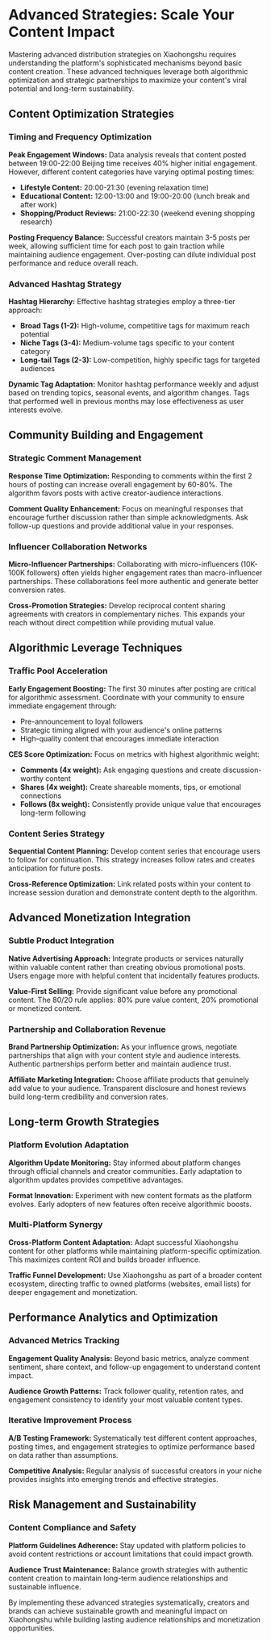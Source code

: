 # Advanced Strategies: Scale Your Content Impact

Mastering advanced distribution strategies on Xiaohongshu requires understanding the platform's sophisticated mechanisms beyond basic content creation. These advanced techniques leverage both algorithmic optimization and strategic partnerships to maximize your content's viral potential and long-term sustainability.

## Content Optimization Strategies

### Timing and Frequency Optimization

**Peak Engagement Windows:** Data analysis reveals that content posted between 19:00-22:00 Beijing time receives 40% higher initial engagement. However, different content categories have varying optimal posting times:

- **Lifestyle Content:** 20:00-21:30 (evening relaxation time)
- **Educational Content:** 12:00-13:00 and 19:00-20:00 (lunch break and after work)
- **Shopping/Product Reviews:** 21:00-22:30 (weekend evening shopping research)

**Posting Frequency Balance:** Successful creators maintain 3-5 posts per week, allowing sufficient time for each post to gain traction while maintaining audience engagement. Over-posting can dilute individual post performance and reduce overall reach.

### Advanced Hashtag Strategy

**Hashtag Hierarchy:** Effective hashtag strategies employ a three-tier approach:

- **Broad Tags (1-2):** High-volume, competitive tags for maximum reach potential
- **Niche Tags (3-4):** Medium-volume tags specific to your content category
- **Long-tail Tags (2-3):** Low-competition, highly specific tags for targeted audiences

**Dynamic Tag Adaptation:** Monitor hashtag performance weekly and adjust based on trending topics, seasonal events, and algorithm changes. Tags that performed well in previous months may lose effectiveness as user interests evolve.

## Community Building and Engagement

### Strategic Comment Management

**Response Time Optimization:** Responding to comments within the first 2 hours of posting can increase overall engagement by 60-80%. The algorithm favors posts with active creator-audience interactions.

**Comment Quality Enhancement:** Focus on meaningful responses that encourage further discussion rather than simple acknowledgments. Ask follow-up questions and provide additional value in your responses.

### Influencer Collaboration Networks

**Micro-Influencer Partnerships:** Collaborating with micro-influencers (10K-100K followers) often yields higher engagement rates than macro-influencer partnerships. These collaborations feel more authentic and generate better conversion rates.

**Cross-Promotion Strategies:** Develop reciprocal content sharing agreements with creators in complementary niches. This expands your reach without direct competition while providing mutual value.

## Algorithmic Leverage Techniques

### Traffic Pool Acceleration

**Early Engagement Boosting:** The first 30 minutes after posting are critical for algorithmic assessment. Coordinate with your community to ensure immediate engagement through:

- Pre-announcement to loyal followers
- Strategic timing aligned with your audience's online patterns
- High-quality content that encourages immediate interaction

**CES Score Optimization:** Focus on metrics with highest algorithmic weight:

- **Comments (4x weight):** Ask engaging questions and create discussion-worthy content
- **Shares (4x weight):** Create shareable moments, tips, or emotional connections
- **Follows (8x weight):** Consistently provide unique value that encourages long-term following

### Content Series Strategy

**Sequential Content Planning:** Develop content series that encourage users to follow for continuation. This strategy increases follow rates and creates anticipation for future posts.

**Cross-Reference Optimization:** Link related posts within your content to increase session duration and demonstrate content depth to the algorithm.

## Advanced Monetization Integration

### Subtle Product Integration

**Native Advertising Approach:** Integrate products or services naturally within valuable content rather than creating obvious promotional posts. Users engage more with helpful content that incidentally features products.

**Value-First Selling:** Provide significant value before any promotional content. The 80/20 rule applies: 80% pure value content, 20% promotional or monetized content.

### Partnership and Collaboration Revenue

**Brand Partnership Optimization:** As your influence grows, negotiate partnerships that align with your content style and audience interests. Authentic partnerships perform better and maintain audience trust.

**Affiliate Marketing Integration:** Choose affiliate products that genuinely add value to your audience. Transparent disclosure and honest reviews build long-term credibility and conversion rates.

## Long-term Growth Strategies

### Platform Evolution Adaptation

**Algorithm Update Monitoring:** Stay informed about platform changes through official channels and creator communities. Early adaptation to algorithm updates provides competitive advantages.

**Format Innovation:** Experiment with new content formats as the platform evolves. Early adopters of new features often receive algorithmic boosts.

### Multi-Platform Synergy

**Cross-Platform Content Adaptation:** Adapt successful Xiaohongshu content for other platforms while maintaining platform-specific optimization. This maximizes content ROI and builds broader influence.

**Traffic Funnel Development:** Use Xiaohongshu as part of a broader content ecosystem, directing traffic to owned platforms (websites, email lists) for deeper engagement and monetization.

## Performance Analytics and Optimization

### Advanced Metrics Tracking

**Engagement Quality Analysis:** Beyond basic metrics, analyze comment sentiment, share context, and follow-up engagement to understand content impact.

**Audience Growth Patterns:** Track follower quality, retention rates, and engagement consistency to identify your most valuable content types.

### Iterative Improvement Process

**A/B Testing Framework:** Systematically test different content approaches, posting times, and engagement strategies to optimize performance based on data rather than assumptions.

**Competitive Analysis:** Regular analysis of successful creators in your niche provides insights into emerging trends and effective strategies.

## Risk Management and Sustainability

### Content Compliance and Safety

**Platform Guidelines Adherence:** Stay updated with platform policies to avoid content restrictions or account limitations that could impact growth.

**Audience Trust Maintenance:** Balance growth strategies with authentic content creation to maintain long-term audience relationships and sustainable influence.

By implementing these advanced strategies systematically, creators and brands can achieve sustainable growth and meaningful impact on Xiaohongshu while building lasting audience relationships and monetization opportunities.